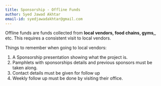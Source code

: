 ```yaml
---
title: Sponsorship - Offline Funds
author: Syed Jawad Akhtar
email-id: syedjawadakhtar@gmail.com
---
```


Offline funds are funds collected from **local vendors, food chains, gyms,**, etc. This requires a consistent visit to local vendors.

Things to remember when going to local vendors:

1. A Sponsorship presentation showing what the project is.
2. Pamphlets with sponsorships details and previous sponsors must be taken along.
3. Contact details must be given for follow up
4. Weekly follow up must be done by visiting their office.
